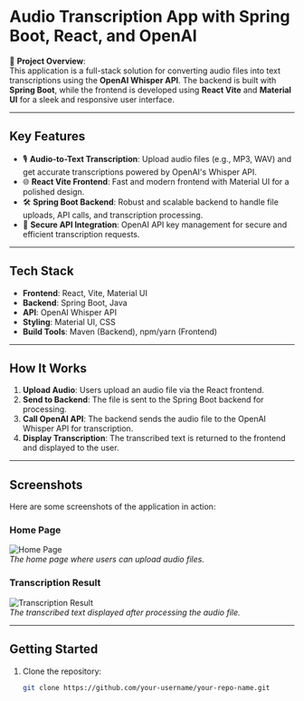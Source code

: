 # Audio Transcription App with Spring Boot, React, and OpenAI

🚀 **Project Overview**:  
This application is a full-stack solution for converting audio files into text transcriptions using the **OpenAI Whisper API**. The backend is built with **Spring Boot**, while the frontend is developed using **React Vite** and **Material UI** for a sleek and responsive user interface.

---

## **Key Features**
- 🎙️ **Audio-to-Text Transcription**: Upload audio files (e.g., MP3, WAV) and get accurate transcriptions powered by OpenAI's Whisper API.
- 🌐 **React Vite Frontend**: Fast and modern frontend with Material UI for a polished design.
- 🛠️ **Spring Boot Backend**: Robust and scalable backend to handle file uploads, API calls, and transcription processing.
- 🔐 **Secure API Integration**: OpenAI API key management for secure and efficient transcription requests.

---

## **Tech Stack**
- **Frontend**: React, Vite, Material UI  
- **Backend**: Spring Boot, Java  
- **API**: OpenAI Whisper API  
- **Styling**: Material UI, CSS  
- **Build Tools**: Maven (Backend), npm/yarn (Frontend)  

---

## **How It Works**
1. **Upload Audio**: Users upload an audio file via the React frontend.
2. **Send to Backend**: The file is sent to the Spring Boot backend for processing.
3. **Call OpenAI API**: The backend sends the audio file to the OpenAI Whisper API for transcription.
4. **Display Transcription**: The transcribed text is returned to the frontend and displayed to the user.

---

## **Screenshots**
Here are some screenshots of the application in action:

### **Home Page**
![Home Page](/screenshots/home-page.png)  
*The home page where users can upload audio files.*

### **Transcription Result**
![Transcription Result](/screenshots/transcription-result.png)  
*The transcribed text displayed after processing the audio file.*

---

## **Getting Started**
1. Clone the repository:
   ```bash
   git clone https://github.com/your-username/your-repo-name.git
